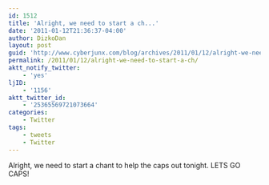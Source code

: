 ```yaml
---
id: 1512
title: 'Alright, we need to start a ch...'
date: '2011-01-12T21:36:37-04:00'
author: DizkoDan
layout: post
guid: 'http://www.cyberjunx.com/blog/archives/2011/01/12/alright-we-need-to-start-a-ch/'
permalink: /2011/01/12/alright-we-need-to-start-a-ch/
aktt_notify_twitter:
    - 'yes'
ljID:
    - '1156'
aktt_twitter_id:
    - '25365569721073664'
categories:
    - Twitter
tags:
    - tweets
    - Twitter
---
```


Alright, we need to start a chant to help the caps out tonight. LETS GO CAPS!